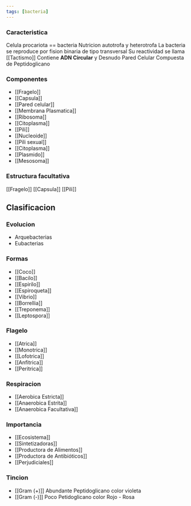 ```yaml
---
tags: [bacteria]
---
```


### Caracteristica
Celula procariota == bacteria
Nutricion autotrofa y heterotrofa
La bacteria se reproduce por fision binaria de tipo transversal 
Su reactividad se llama [[Tactismo]]
Contiene **ADN Circular** y Desnudo
Pared Celular Compuesta de Peptidoglicano

### Componentes
- [[Fragelo]] 
- [[Capsula]]
- [[Pared celular]]
- [[Membrana Plasmatica]]
- [[Ribosoma]]
- [[Citoplasma]]
- [[Pili]]
- [[Nucleoide]]
- [[Pili sexual]]
- [[Citoplasma]]
- [[Plasmido]]
- [[Mesosoma]]

### Estructura facultativa
[[Fragelo]]
[[Capsula]]
[[Pili]]

## Clasificacion

### Evolucion
- Arquebacterias
- Eubacterias

### Formas
- [[Coco]]
- [[Bacilo]]
- [[Espirilo]]
- [[Espiroqueta]]
- [[Vibrio]]
- [[Borrellia]]
- [[Treponema]]
- [[Leptospora]]

### Flagelo
- [[Atrica]]
- [[Monotrica]]
- [[Lofotrica]]
- [[Anfitrica]]
- [[Peritrica]]

### Respiracion
- [[Aerobica Estricta]]
- [[Anaerobica Estrita]]
- [[Anaerobica Facultativa]]

### Importancia
- [[Ecosistema]]
- [[Sintetizadoras]]
- [[Productora de Alimentos]]
- [[Productora de Antibióticos]]
- [[Perjudiciales]]

### Tincion
- [[Gram (+)]]
Abundante Peptidoglicano
color violeta
- [[Gram (-)]]
Poco Petidoglicano
color Rojo - Rosa









